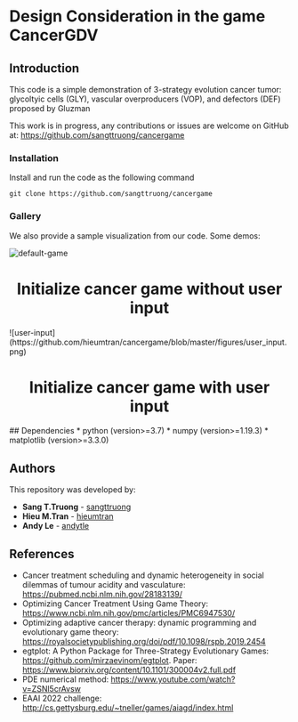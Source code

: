 # Design Consideration in the game CancerGDV

## Introduction
This code is a simple demonstration of 3-strategy evolution cancer tumor: 
glycoltyic cells (GLY), vascular overproducers (VOP), and defectors (DEF) proposed by Gluzman

This work is in progress, any contributions or issues are welcome on
GitHub at: https://github.com/sangttruong/cancergame

### Installation
Install and run the code as the following command

```console
git clone https://github.com/sangttruong/cancergame
```
### Gallery
We also provide a sample visualization from our code. Some demos:

![default-game](https://github.com/hieumtran/cancergame/blob/master/figures/default.png)
<h1 align="center">Initialize cancer game without user input</h1>
![user-input](https://github.com/hieumtran/cancergame/blob/master/figures/user_input.png)
<h1 align="center">Initialize cancer game with user input</h1>
## Dependencies
* python (version>=3.7)
* numpy (version>=1.19.3)
* matplotlib (version>=3.3.0)

<!--
## Acknowledgments
--> 

## Authors
This repository was developed by:
* **Sang T.Truong** - [sangttruong](https://github.com/sangttruong)
* **Hieu M.Tran** - [hieumtran](https://github.com/hieumtran)
* **Andy Le** - [andytle](https://github.com/andytle)

## References
* Cancer treatment scheduling and dynamic heterogeneity in social dilemmas of tumour acidity and vasculature: https://pubmed.ncbi.nlm.nih.gov/28183139/
* Optimizing Cancer Treatment Using Game Theory: https://www.ncbi.nlm.nih.gov/pmc/articles/PMC6947530/
* Optimizing adaptive cancer therapy: dynamic programming and evolutionary game theory:  https://royalsocietypublishing.org/doi/pdf/10.1098/rspb.2019.2454
* egtplot: A Python Package for Three-Strategy Evolutionary Games: https://github.com/mirzaevinom/egtplot. Paper: https://www.biorxiv.org/content/10.1101/300004v2.full.pdf
* PDE numerical method: https://www.youtube.com/watch?v=ZSNl5crAvsw
* EAAI 2022 challenge: http://cs.gettysburg.edu/~tneller/games/aiagd/index.html
